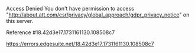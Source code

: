 Access Denied
You don't have permission to access "http://about.att.com/csr/privacy/global_approach/gdpr_privacy_notice" on this server.

Reference #18.42d3e17.1731161130.108508c7

https://errors.edgesuite.net/18.42d3e17.1731161130.108508c7